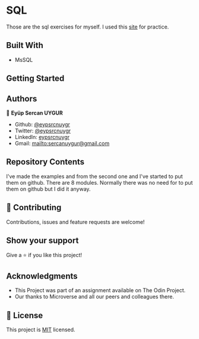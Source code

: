 # SQL

Those are the sql exercises for myself. I used this [site](https://sqlzoo.net/wiki/SELECT_from_WORLD_Tutorial) for practice.

## Built With

-   MsSQL

## Getting Started

## Authors

👤 **Eyüp Sercan UYGUR**

-   Github: [@eypsrcnuygr](https://github.com/eypsrcnuygr)
-   Twitter: [@eypsrcnuygr](https://twitter.com/eypsrcnuygr)
-   LinkedIn: [eypsrcnuygr](https://www.linkedin.com/in/eypsrcnuygr/)
-   Gmail: <mailto:sercanuygur@gmail.com>

## Repository Contents

I've made the examples and from the second one and I've started to put them on github. There are 8 modules. Normally there was no need for to put them on github but I did it anyway.


## 🤝 Contributing

Contributions, issues and feature requests are welcome!

## Show your support

Give a ⭐️ if you like this project!

## Acknowledgments

-   This Project was part of an assignment available on The Odin Project.
-   Our thanks to Microverse and all our peers and colleagues there.

## 📝 License

This project is [MIT](lic.url) licensed.
